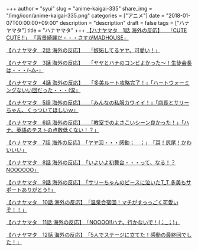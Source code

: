 +++
author = "syui"
slug = "anime-kaigai-335"
share_img = "/img/icon/anime-kaigai-335.png"
categories = ["アニメ"]
date = "2018-01-07T00:00:00+09:00"
description = "description"
draft = false
tags = ["ハナヤマタ"]
title = "ハナヤマタ"
+++
<a href="http://anitra8.ldblog.jp/archives/39775280.html" rel="nofollow" target="_blank" title="【ハナヤマタ　1話 海外の反応】　　「CUTE CUTE !!」 「背景綺麗だ・・・さすがMADHOUSE」">【ハナヤマタ　1話 海外の反応】　　「CUTE CUTE !!」 「背景綺麗だ・・・さすがMADHOUSE」</a>

<a href="http://anitra8.ldblog.jp/archives/39963653.html" rel="nofollow" target="_blank" title="【ハナヤマタ　2話 海外の反応】　　「嫉妬してるヤヤ、可愛い！」">【ハナヤマタ　2話 海外の反応】　　「嫉妬してるヤヤ、可愛い！」</a>

<a href="http://anitra8.ldblog.jp/archives/40080395.html" rel="nofollow" target="_blank" title="【ハナヤマタ　3話 海外の反応】　　「ヤヤとハナのコンビよかった～！生徒会長は・・・(-△-」">【ハナヤマタ　3話 海外の反応】　　「ヤヤとハナのコンビよかった～！生徒会長は・・・(-△-」</a>

<a href="http://anitra8.ldblog.jp/archives/40175610.html" rel="nofollow" target="_blank" title="【ハナヤマタ　4話 海外の反応】　　「多美ルート攻略完了！」「ハートウォーミングないい回だった・・・(涙」">【ハナヤマタ　4話 海外の反応】　　「多美ルート攻略完了！」「ハートウォーミングないい回だった・・・(涙」</a>

<a href="http://anitra8.ldblog.jp/archives/40299460.html" rel="nofollow" target="_blank" title="【ハナヤマタ　5話 海外の反応】　　「みんなの私服カワイイ！」「店長とサリーちゃん、くっついてほしいｗ」">【ハナヤマタ　5話 海外の反応】　　「みんなの私服カワイイ！」「店長とサリーちゃん、くっついてほしいｗ」</a>

<a href="http://anitra8.ldblog.jp/archives/40408021.html" rel="nofollow" target="_blank" title="【ハナヤマタ　6話 海外の反応】　　「教室でのよさこいシーン良かった！」「ハナ、英語のテストの点数低くない！？」">【ハナヤマタ　6話 海外の反応】　　「教室でのよさこいシーン良かった！」「ハナ、英語のテストの点数低くない！？」</a>

<a href="http://anitra8.ldblog.jp/archives/40515905.html" rel="nofollow" target="_blank" title="【ハナヤマタ　7話 海外の反応】　「ヤヤ回・・・感動；＿；」　「耳！尻尾！かわいいい」">【ハナヤマタ　7話 海外の反応】　「ヤヤ回・・・感動；＿；」　「耳！尻尾！かわいいい」</a>

<a href="http://anitra8.ldblog.jp/archives/40626428.html" rel="nofollow" target="_blank" title="【ハナヤマタ　8話 海外の反応】　「いよいよ初舞台・・・って、なる！？NOOOOOO」">【ハナヤマタ　8話 海外の反応】　「いよいよ初舞台・・・って、なる！？NOOOOOO」</a>

<a href="http://anitra8.ldblog.jp/archives/40718874.html" rel="nofollow" target="_blank" title="【ハナヤマタ　9話 海外の反応】　「サリーちゃんのピースに泣いたT_T 多美もサポートありがとう!!」">【ハナヤマタ　9話 海外の反応】　「サリーちゃんのピースに泣いたT_T 多美もサポートありがとう!!」</a>

<a href="http://anitra8.ldblog.jp/archives/40810723.html" rel="nofollow" target="_blank" title="【ハナヤマタ　10話 海外の反応】　「温泉合宿回！マチがすっっごく可愛いぞ！！」">【ハナヤマタ　10話 海外の反応】　「温泉合宿回！マチがすっっごく可愛いぞ！！」</a>

<a href="http://anitra8.ldblog.jp/archives/40969797.html" rel="nofollow" target="_blank" title="【ハナヤマタ　11話 海外の反応】　「NOOOO!!ハナ、行かないで！(；_；)」">【ハナヤマタ　11話 海外の反応】　「NOOOO!!ハナ、行かないで！(；_；)」</a>

<a href="http://anitra8.ldblog.jp/archives/41088669.html" rel="nofollow" target="_blank" title="【ハナヤマタ　12話 海外の反応】　「5人でステージに立てた！感動の最終回でした！」">【ハナヤマタ　12話 海外の反応】　「5人でステージに立てた！感動の最終回でした！」</a>
